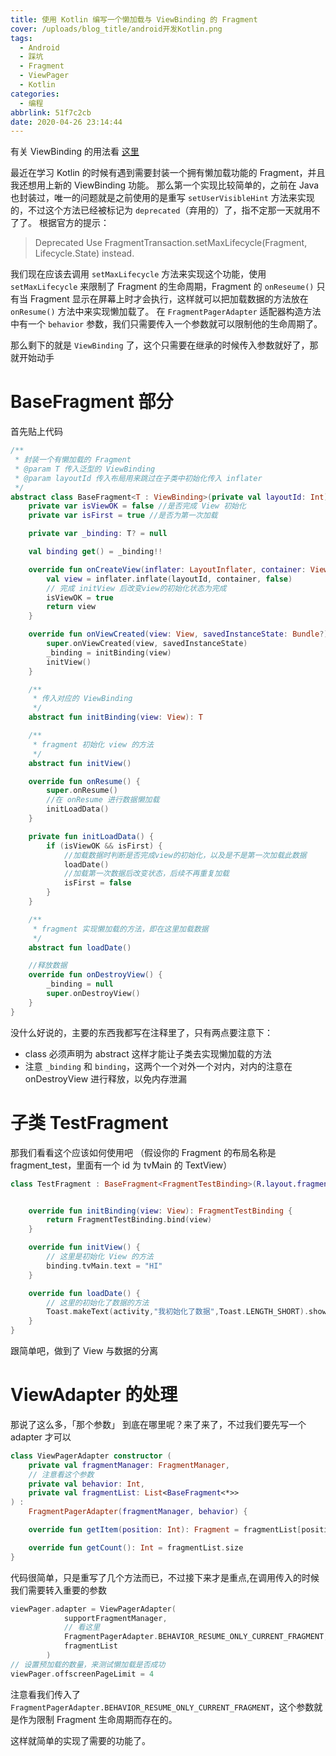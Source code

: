 ```yaml
---
title: 使用 Kotlin 编写一个懒加载与 ViewBinding 的 Fragment
cover: /uploads/blog_title/android开发Kotlin.png
tags:
  - Android
  - 踩坑
  - Fragment
  - ViewPager
  - Kotlin
categories:
  - 编程
abbrlink: 51f7c2cb
date: 2020-04-26 23:14:44
---
```


有关 ViewBinding 的用法看 [这里](https://developer.android.google.cn/topic/libraries/view-binding)

最近在学习 Kotlin 的时候有遇到需要封装一个拥有懒加载功能的 Fragment，并且我还想用上新的 ViewBinding 功能。
那么第一个实现比较简单的，之前在 Java 也封装过，唯一的问题就是之前使用的是重写 `setUserVisibleHint` 方法来实现的，不过这个方法已经被标记为 `deprecated`（弃用的）了，指不定那一天就用不了了。
根据官方的提示：

> Deprecated
> Use FragmentTransaction.setMaxLifecycle(Fragment, Lifecycle.State) instead.

我们现在应该去调用 `setMaxLifecycle` 方法来实现这个功能，使用 `setMaxLifecycle` 来限制了 Fragment 的生命周期，Fragment 的 `onReseume()` 只有当 Fragment 显示在屏幕上时才会执行，这样就可以把加载数据的方法放在 `onResume()` 方法中来实现懒加载了。
在 `FragmentPagerAdapter` 适配器构造方法中有一个 `behavior` 参数，我们只需要传入一个参数就可以限制他的生命周期了。

那么剩下的就是 `ViewBinding` 了，这个只需要在继承的时候传入参数就好了，那就开始动手

# BaseFragment 部分

首先贴上代码

```kotlin
/**
 * 封装一个有懒加载的 Fragment
 * @param T 传入泛型的 ViewBinding
 * @param layoutId 传入布局用来跳过在子类中初始化传入 inflater
 */
abstract class BaseFragment<T : ViewBinding>(private val layoutId: Int) : Fragment(layoutId) {
    private var isViewOK = false //是否完成 View 初始化
    private var isFirst = true //是否为第一次加载

    private var _binding: T? = null

    val binding get() = _binding!!

    override fun onCreateView(inflater: LayoutInflater, container: ViewGroup?, savedInstanceState: Bundle?): View? {
        val view = inflater.inflate(layoutId, container, false)
        // 完成 initView 后改变view的初始化状态为完成
        isViewOK = true
        return view
    }

    override fun onViewCreated(view: View, savedInstanceState: Bundle?) {
        super.onViewCreated(view, savedInstanceState)
        _binding = initBinding(view)
        initView()
    }

    /**
     * 传入对应的 ViewBinding
     */
    abstract fun initBinding(view: View): T

    /**
     * fragment 初始化 view 的方法
     */
    abstract fun initView()

    override fun onResume() {
        super.onResume()
        //在 onResume 进行数据懒加载
        initLoadData()
    }

    private fun initLoadData() {
        if (isViewOK && isFirst) {
            //加载数据时判断是否完成view的初始化，以及是不是第一次加载此数据
            loadDate()
            //加载第一次数据后改变状态，后续不再重复加载
            isFirst = false
        }
    }

    /**
     * fragment 实现懒加载的方法，即在这里加载数据
     */
    abstract fun loadDate()

    //释放数据
    override fun onDestroyView() {
        _binding = null
        super.onDestroyView()
    }
}
```

没什么好说的，主要的东西我都写在注释里了，只有两点要注意下：

- class 必须声明为 abstract 这样才能让子类去实现懒加载的方法
- 注意 `_binding` 和 `binding`，这两个一个对外一个对内，对内的注意在 onDestroyView 进行释放，以免内存泄漏

# 子类 TestFragment

那我们看看这个应该如何使用吧
（假设你的 Fragment 的布局名称是 fragment_test，里面有一个 id 为 tvMain 的 TextView）

```kotlin
class TestFragment : BaseFragment<FragmentTestBinding>(R.layout.fragment_test) {


    override fun initBinding(view: View): FragmentTestBinding {
        return FragmentTestBinding.bind(view)
    }

    override fun initView() {
        // 这里是初始化 View 的方法
        binding.tvMain.text = "HI"
    }

    override fun loadDate() {
        // 这里的初始化了数据的方法
        Toast.makeText(activity,"我初始化了数据",Toast.LENGTH_SHORT).show()
    }
}
```

跟简单吧，做到了 View 与数据的分离

# ViewAdapter 的处理

那说了这么多，「那个参数」 到底在哪里呢？来了来了，不过我们要先写一个 adapter 才可以

```kotlin
class ViewPagerAdapter constructor (
    private val fragmentManager: FragmentManager,
    // 注意看这个参数
    private val behavior: Int,
    private val fragmentList: List<BaseFragment<*>>
) :
    FragmentPagerAdapter(fragmentManager, behavior) {

    override fun getItem(position: Int): Fragment = fragmentList[position]

    override fun getCount(): Int = fragmentList.size
}
```

代码很简单，只是重写了几个方法而已，不过接下来才是重点,在调用传入的时候我们需要转入重要的参数

```kotlin
viewPager.adapter = ViewPagerAdapter(
            supportFragmentManager,
            // 看这里
            FragmentPagerAdapter.BEHAVIOR_RESUME_ONLY_CURRENT_FRAGMENT,
            fragmentList
        )
// 设置预加载的数量，来测试懒加载是否成功
viewPager.offscreenPageLimit = 4
```

注意看我们传入了 `FragmentPagerAdapter.BEHAVIOR_RESUME_ONLY_CURRENT_FRAGMENT`，这个参数就是作为限制 Fragment 生命周期而存在的。

这样就简单的实现了需要的功能了。
